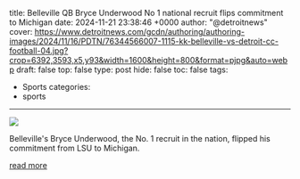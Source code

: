 title: Belleville QB Bryce Underwood No 1 national recruit flips commitment to Michigan
date: 2024-11-21 23:38:46 +0000
author: "@detroitnews"
cover: https://www.detroitnews.com/gcdn/authoring/authoring-images/2024/11/16/PDTN/76344566007-1115-kk-belleville-vs-detroit-cc-football-04.jpg?crop=6392,3593,x5,y93&width=1600&height=800&format=pjpg&auto=webp
draft: false
top: false
type: post
hide: false
toc: false
tags:
  - Sports
categories:
  - sports
---

![](https://www.detroitnews.com/gcdn/authoring/authoring-images/2024/11/16/PDTN/76344566007-1115-kk-belleville-vs-detroit-cc-football-04.jpg?crop=6392,3593,x5,y93&width=1600&height=800&format=pjpg&auto=webp)

Belleville's Bryce Underwood, the No. 1 recruit in the nation, flipped his commitment from LSU to Michigan.

[read more](https://www.detroitnews.com/story/sports/college/university-michigan/wolverines/2024/11/21/belleville-qb-bryce-underwood-no-1-national-recruit-flips-commitment-to-michigan/76489028007/)
